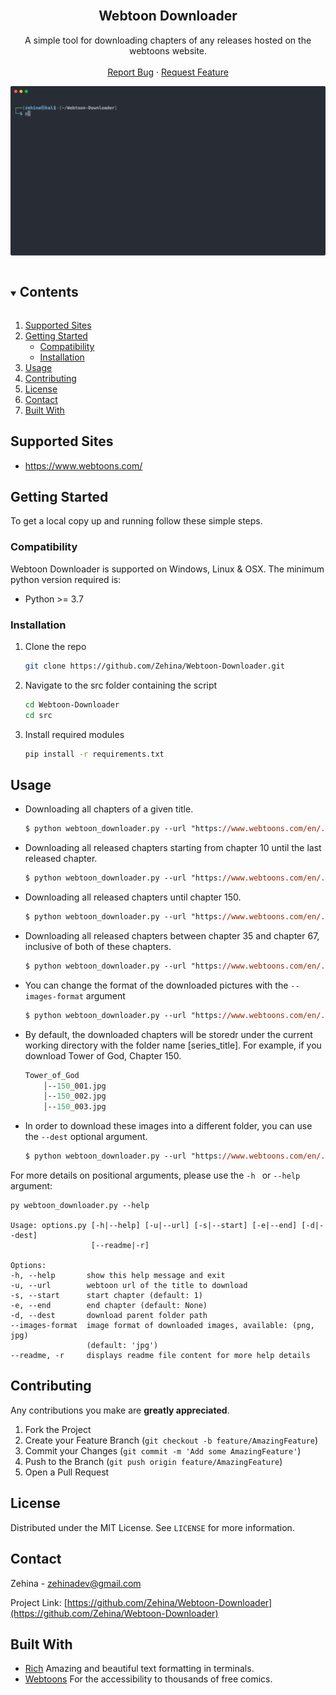 <!-- PROJECT LOGO -->
<br />
<p align="center">

  <h2 align="center">Webtoon Downloader</h2>

  <p align="center">
    A simple tool for downloading chapters of any releases hosted on the webtoons website.
    <br />
    <br />
    <a href="https://github.com/Zehina/Webtoon-Downloader/issues">Report Bug</a>
    ·
    <a href="https://github.com/Zehina/Webtoon-Downloader/issues">Request Feature</a>
  </p>
</p>

<p align="center">
  <img width="800" src="imgs/demo.svg">
</p>


<!-- TABLE OF CONTENTS -->
<details open="open">
  <summary><h2 style="display: inline-block">Contents</h2></summary>
  <ol>
    <li><a href="#supported-sites">Supported Sites</a></li>
    <li>
      <a href="#getting-started">Getting Started</a>
      <ul>
        <li><a href="#compatibility">Compatibility</a></li>
        <li><a href="#installation">Installation</a></li>
      </ul>
    </li>
    <li><a href="#usage">Usage</a></li>
    <li><a href="#contributing">Contributing</a></li>
    <li><a href="#license">License</a></li>
    <li><a href="#contact">Contact</a></li>
    <li><a href="#built-with">Built With</a></li>
  </ol>
</details>


## Supported Sites
* https://www.webtoons.com/

<!-- GETTING STARTED -->
## Getting Started

To get a local copy up and running follow these simple steps.

### Compatibility

Webtoon Downloader is supported on Windows, Linux & OSX. The minimum python version required is: 
* Python >= 3.7

### Installation

1. Clone the repo
   ```sh
   git clone https://github.com/Zehina/Webtoon-Downloader.git
   ```
2. Navigate to the src folder containing the script
    ```sh
    cd Webtoon-Downloader
    cd src
    ```
3. Install required modules
   ```sh
   pip install -r requirements.txt 
   ```

<!-- USAGE EXAMPLES -->
## Usage
* Downloading all chapters of a given title.
    ```ps
    $ python webtoon_downloader.py --url "https://www.webtoons.com/en/.../.../list?title_no=...&page=1"
    ```
* Downloading all released chapters starting from chapter 10 until the last released chapter.
    ```ps
    $ python webtoon_downloader.py --url "https://www.webtoons.com/en/.../.../list?title_no=...&page=1" --start 10
    ```
* Downloading all released chapters until chapter 150.
    ```ps
    $ python webtoon_downloader.py --url "https://www.webtoons.com/en/.../.../list?title_no=...&page=1" --end 150
    ```
* Downloading all released chapters between chapter 35 and chapter 67, inclusive of both of these chapters.
    ```ps
    $ python webtoon_downloader.py --url "https://www.webtoons.com/en/.../.../list?title_no=...&page=1" --start 35 --end 67
    ```
* You can change the format of the downloaded pictures with the ```--images-format``` argument
    ```ps
    $ python webtoon_downloader.py --url "https://www.webtoons.com/en/.../.../list?title_no=...&page=1" --images-format 'png'
    ```
* By default, the downloaded chapters will be storedr under the current working directory with the folder name [series_title]. 
For example, if you download Tower of God, Chapter 150.
    ```ps  
    Tower_of_God
        │--150_001.jpg
        │--150_002.jpg
        │--150_003.jpg
    ```
* In order to download these images into a different folder, you can use the ```--dest``` optional argument.
    ```ps
    $ python webtoon_downloader.py --url "https://www.webtoons.com/en/.../.../list?title_no=...&page=1" --dest ./path/to/parent/folder/of/downloaded/images
    ```

For more details on positional arguments, please use the ```-h ``` or ```--help``` argument:
```console
py webtoon_downloader.py --help

Usage: options.py [-h|--help] [-u|--url] [-s|--start] [-e|--end] [-d|--dest]
                  [--readme|-r]

Options:
-h, --help       show this help message and exit
-u, --url        webtoon url of the title to download
-s, --start      start chapter (default: 1)
-e, --end        end chapter (default: None)
-d, --dest       download parent folder path
--images-format  image format of downloaded images, available: (png, jpg)
                 (default: 'jpg')
--readme, -r     displays readme file content for more help details
```
<!-- CONTRIBUTING -->
## Contributing

Any contributions you make are **greatly appreciated**.

1. Fork the Project
2. Create your Feature Branch (`git checkout -b feature/AmazingFeature`)
3. Commit your Changes (`git commit -m 'Add some AmazingFeature'`)
4. Push to the Branch (`git push origin feature/AmazingFeature`)
5. Open a Pull Request

<!-- LICENSE -->
## License

Distributed under the MIT License. See `LICENSE` for more information.


<!-- CONTACT -->
## Contact

Zehina - zehinadev@gmail.com

Project Link: [https://github.com/Zehina/Webtoon-Downloader](https://github.com/Zehina/Webtoon-Downloader)


<!-- ACKNOWLEDGEMENTS -->
## Built With

* [Rich](https://github.com/willmcgugan/rich) Amazing and beautiful text formatting in terminals.
* [Webtoons](https://webtoons.com) For the accessibility to thousands of free comics.


<!-- MARKDOWN LINKS & IMAGES -->
<!-- https://www.markdownguide.org/basic-syntax/#reference-style-links -->
[contributors-shield]: https://img.shields.io/github/contributors/Zehina/repo.svg?style=for-the-badge
[contributors-url]: https://github.com/Zehina/Webtoon-Downloader/graphs/contributors
[forks-shield]: https://img.shields.io/github/forks/Zehina/repo.svg?style=for-the-badge
[forks-url]: https://github.com/Zehina/Webtoon-Downloader/network/members
[stars-shield]: https://img.shields.io/github/stars/Zehina/repo.svg?style=for-the-badge
[stars-url]: https://github.com/Zehina/Webtoon-Downloader/stargazers
[issues-shield]: https://img.shields.io/github/issues/Zehina/repo.svg?style=for-the-badge
[issues-url]: https://github.com/Zehina/Webtoon-Downloader/issues
[license-shield]: https://img.shields.io/github/license/Zehina/repo.svg?style=for-the-badge
[license-url]: https://github.com/Zehina/Webtoon-Downloader/blob/master/LICENSE.txt
[linkedin-shield]: https://img.shields.io/badge/-LinkedIn-black.svg?style=for-the-badge&logo=linkedin&colorB=555
[linkedin-url]: https://linkedin.com/in/Zehina